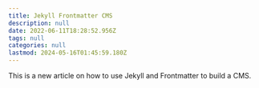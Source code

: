 ```yaml
---
title: Jekyll Frontmatter CMS
description: null
date: 2022-06-11T18:28:52.956Z
tags: null
categories: null
lastmod: 2024-05-16T01:45:59.180Z
---
```

This is a new article on how to use Jekyll and Frontmatter to build a  CMS.
